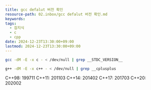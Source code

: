 ```yaml
---
title: gcc defalut 버전 확인
resource-path: 02.inbox/gcc defalut 버전 확인.md
keywords:
tags:
  - 잡지식
  - c
  - cpp
date: 2024-12-23T13:30:00+09:00
lastmod: 2024-12-23T13:30:00+09:00
---
```

```bash
gcc -dM -E -x c - < /dev/null | grep __STDC_VERSION__
```



	
```bash
g++ -dM -E -x c++ - < /dev/null | grep __cplusplus
```
C++98: 199711
C++11: 201103
C++14: 201402
C++17: 201703
C++20: 202002